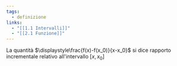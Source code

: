 ```yaml
---
tags:
  - definizione
links:
  - "[[1.1 Intervalli]]"
  - "[[2.1 Funzione]]"
---
```

La quantità $\displaystyle\frac{f(x)-f(x_0)}{x-x_0}$ si dice rapporto incrementale relativo all'intervallo $[x,x_0]$